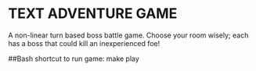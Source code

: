 # TEXT ADVENTURE GAME
A non-linear turn based boss battle game. Choose your room wisely; each has a boss that could kill an inexperienced foe!


##Bash shortcut to run game: 
make play
